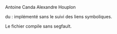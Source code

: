 Antoine Canda
Alexandre Houplon

du : implémenté sans le suivi des liens symboliques.

Le fichier compile sans segfault.